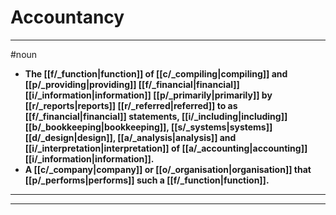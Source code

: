 # Accountancy
---
#noun
- **The [[f/_function|function]] of [[c/_compiling|compiling]] and [[p/_providing|providing]] [[f/_financial|financial]] [[i/_information|information]] [[p/_primarily|primarily]] by [[r/_reports|reports]] [[r/_referred|referred]] to as [[f/_financial|financial]] statements, [[i/_including|including]] [[b/_bookkeeping|bookkeeping]], [[s/_systems|systems]] [[d/_design|design]], [[a/_analysis|analysis]] and [[i/_interpretation|interpretation]] of [[a/_accounting|accounting]] [[i/_information|information]].**
- **A [[c/_company|company]] or [[o/_organisation|organisation]] that [[p/_performs|performs]] such a [[f/_function|function]].**
---
---

